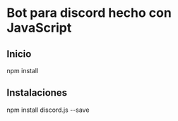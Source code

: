 <h1>Bot para discord hecho con JavaScript</h1>

## Inicio
npm install

## Instalaciones
npm install discord.js --save